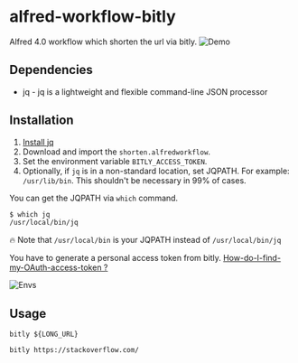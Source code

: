 # alfred-workflow-bitly
Alfred 4.0 workflow which shorten the url via bitly.
![Demo](https://github.com/GimmyHchs/workflow-bitly/blob/master/screenshots/demo.gif)


## Dependencies
- jq - jq is a lightweight and flexible command-line JSON processor


## Installation

1. [Install jq](https://stedolan.github.io/jq/download/)
2. Download and import the `shorten.alfredworkflow`.
3. Set the environment variable `BITLY_ACCESS_TOKEN`.
4. Optionally, if `jq` is in a non-standard location, set JQPATH. For example: `/usr/lib/bin`. This shouldn't be necessary in 99% of cases.

You can get the JQPATH via `which` command.
```sh
$ which jq
/usr/local/bin/jq
```
:fire: Note that `/usr/local/bin` is your JQPATH instead of `/usr/local/bin/jq`


You have to generate a personal access token from bitly.
[How-do-I-find-my-OAuth-access-token ?](https://support.bitly.com/hc/en-us/articles/230647907-How-do-I-find-my-OAuth-access-token-)

![Envs](https://github.com/GimmyHchs/workflow-bitly/blob/master/screenshots/envs.png)

## Usage

`bitly ${LONG_URL}`

```
bitly https://stackoverflow.com/
```